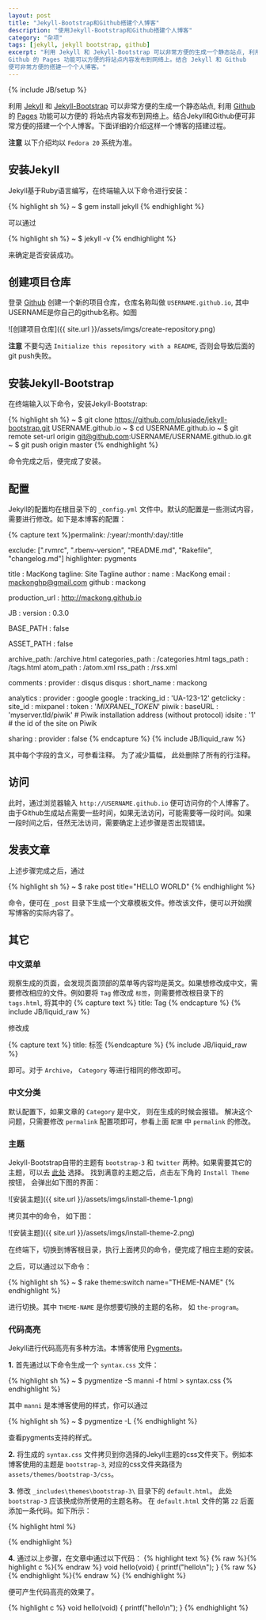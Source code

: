 ```yaml
---
layout: post
title: "Jekyll-Bootstrap和Github搭建个人博客"
description: "使用Jekyll-Bootstrap和Github搭建个人博客"
category: "杂项"
tags: [jekyll, jekyll bootstrap, github]
excerpt: "利用 Jekyll 和 Jekyll-Bootstrap 可以非常方便的生成一个静态站点, 利用
Github 的 Pages 功能可以方便的将站点内容发布到网络上。结合 Jekyll 和 Github
便可非常方便的搭建一个个人博客。"
---
```

{% include JB/setup %}

利用 [Jekyll](http://jekyllrb.com) 和 [Jekyll-Bootstrap](http://jekyllbootstrap.com) 可以非常方便的生成一个静态站点, 利用 [Github](https://github.com) 的 [Pages](https:/pages.github.com) 功能可以方便的
将站点内容发布到网络上。结合Jekyll和Github便可非常方便的搭建一个个人博客。下面详细的介绍这样一个博客的搭建过程。

**注意** 以下介绍均以 `Fedora 20` 系统为准。

## 安装Jekyll
Jekyll基于Ruby语言编写，在终端输入以下命令进行安装：

{% highlight sh %}
~ $ gem install jekyll
{% endhighlight %}

可以通过

{% highlight sh %}
~ $ jekyll -v
{% endhighlight %}

来确定是否安装成功。

## 创建项目仓库
登录 [Github](https://github.com/login) 创建一个新的项目仓库，仓库名称叫做 `USERNAME.github.io`, 其中USERNAME是你自己的github名称。如图

![创建项目仓库]({{ site.url }}/assets/imgs/create-repository.png)

**注意** 不要勾选 `Initialize this repository with a README`, 否则会导致后面的git push失败。

## 安装Jekyll-Bootstrap
在终端输入以下命令，安装Jekyll-Bootstrap:

{% highlight sh %}
~ $ git clone https://github.com/plusjade/jekyll-bootstrap.git USERNAME.github.io
~ $ cd USERNAME.github.io
~ $ git remote set-url origin git@github.com:USERNAME/USERNAME.github.io.git
~ $ git push origin master
{% endhighlight %}

命令完成之后，便完成了安装。

## 配置
Jekyll的配置均在根目录下的 `_config.yml` 文件中。默认的配置是一些测试内容，需要进行修改。如下是本博客的配置：

{% capture text %}permalink: /:year/:month/:day/:title 

exclude: [".rvmrc", ".rbenv-version", "README.md", "Rakefile", "changelog.md"]
highlighter: pygments

title : MacKong
tagline: Site Tagline
author :
  name : MacKong
  email : mackonghp@gmail.com
  github : mackong

production_url : http://mackong.github.io

JB :
  version : 0.3.0

  BASE_PATH : false

  ASSET_PATH : false

  archive_path: /archive.html
  categories_path : /categories.html
  tags_path : /tags.html
  atom_path : /atom.xml
  rss_path : /rss.xml

  comments :
    provider : disqus
    disqus :
      short_name : mackong
   
  analytics :
    provider : google 
    google : 
        tracking_id : 'UA-123-12'
    getclicky :
      site_id : 
    mixpanel :
        token : '_MIXPANEL_TOKEN_'
    piwik :
        baseURL : 'myserver.tld/piwik' # Piwik installation address (without protocol)
        idsite : '1'                   # the id of the site on Piwik

  sharing :
    provider : false
{% endcapture %}
{% include JB/liquid_raw %}

其中每个字段的含义，可参看注释。 为了减少篇幅， 此处删除了所有的行注释。

## 访问
此时，通过浏览器输入 `http://USERNAME.github.io` 便可访问你的个人博客了。由于Github生成站点需要一些时间，如果无法访问，可能需要等一段时间。如果一段时间之后，任然无法访问，需要确定上述步骤是否出现错误。

## 发表文章
上述步骤完成之后，通过

{% highlight sh %}
~ $ rake post title="HELLO WORLD"
{% endhighlight %}

命令，便可在 `_post` 目录下生成一个文章模板文件。修改该文件，便可以开始撰写博客的实际内容了。

## 其它

### 中文菜单
观察生成的页面，会发现页面顶部的菜单等内容均是英文。如果想修改成中文，需要修改相应的文件。例如要将 `Tag` 修改成 `标签`，则需要修改根目录下的 `tags.html`, 将其中的
{% capture text %} title: Tag
{% endcapture %}
{% include JB/liquid_raw %}

修改成

{% capture text %} title: 标签
{%endcapture %}
{% include JB/liquid_raw %}

即可。对于 `Archive`， `Category` 等进行相同的修改即可。

### 中文分类
默认配置下，如果文章的 `Category` 是中文， 则在生成的时候会报错。 解决这个问题，只需要修改 `permalink` 配置项即可，参看上面 `配置` 中 `permalink` 的修改。

### 主题
Jekyll-Bootstrap自带的主题有 `bootstrap-3` 和 `twitter` 两种。如果需要其它的主题，可以去 [此处](http://themes.jekyllbootstrap.com/) 选择。
找到满意的主题之后，点击左下角的 `Install Theme` 按钮， 会弹出如下图的界面：

![安装主题]({{ site.url }}/assets/imgs/install-theme-1.png)

拷贝其中的命令， 如下图：

![安装主题]({{ site.url }}/assets/imgs/install-theme-2.png)

在终端下，切换到博客根目录，执行上面拷贝的命令，便完成了相应主题的安装。

之后，可以通过以下命令：

{% highlight sh %}
~ $ rake theme:switch name="THEME-NAME"
{% endhighlight %}

进行切换。其中 `THEME-NAME` 是你想要切换的主题的名称， 如 `the-program`。

### 代码高亮
Jekyll进行代码高亮有多种方法。本博客使用 [Pygments](http://pygments.org)。

**1.**
首先通过以下命令生成一个 `syntax.css` 文件：

{% highlight sh %}
~ $ pygmentize -S manni -f html > syntax.css
{% endhighlight %}

其中 `manni` 是本博客使用的样式，你可以通过

{% highlight sh %}
~ $ pygmentize -L
{% endhighlight %}

查看pygments支持的样式。

**2.**
将生成的 `syntax.css` 文件拷贝到你选择的Jekyll主题的css文件夹下。例如本博客使用的主题是 `bootstrap-3`, 对应的css文件夹路径为
 `assets/themes/bootstrap-3/css`。

**3.**
修改 `_includes\themes\bootstrap-3\` 目录下的 `default.html`。 此处 `bootstrap-3` 应该换成你所使用的主题名称。
在 `default.html` 文件的第 `22` 后面添加一条代码。如下所示：

{% highlight html %}
<!-- Custom styles -->
<link href="{% raw %}{{ ASSET_PATH }}{% endraw %}/css/style.css?body=1" rel="stylesheet" type="text/css" media="all">

<link href="{% raw %}{{ ASSET_PATH }}{% endraw %}/css/syntax.css" rel="stylesheet" type="text/css" media="all">

<!-- HTML5 Shim and Respond.js IE8 support of HTML5 elements and media queries -->
{% endhighlight %}

**4.**
通过以上步骤，在文章中通过以下代码：
{% highlight text %}
{% raw %}{% highlight c %}{% endraw %}
void hello(void)
{
    printf("hello\n");
}
{% raw %}{% endhighlight %}{% endraw %}
{% endhighlight %}

便可产生代码高亮的效果了。

{% highlight c %}
void hello(void)
{
    printf("hello\n");
}
{% endhighlight %}
